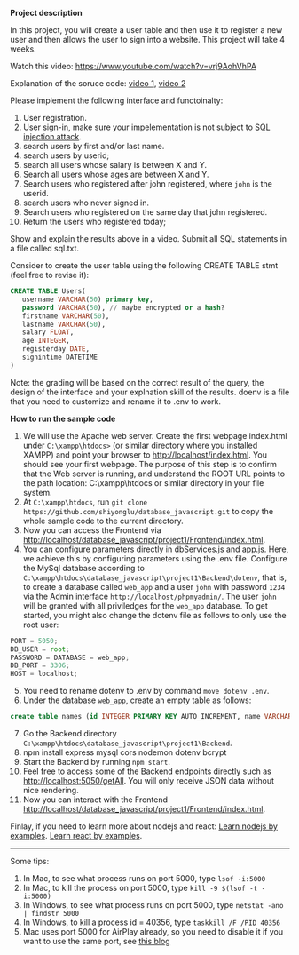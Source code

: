**Project description**

In this project, you will create a user table and then use it to register a new user and then allows the user to sign into a website. This project will take 4 weeks.

Watch this video: https://www.youtube.com/watch?v=vrj9AohVhPA

Explanation of the soruce code: [video 1](https://www.youtube.com/watch?v=XBJRBB14ijY), [video 2](https://www.youtube.com/watch?v=MaBphsJLrGY)

Please implement the following interface and functoinalty:

1. User registration.
2. User sign-in, make sure your impelementation is not subject to [SQL injection attack](https://portswigger.net/support/using-sql-injection-to-bypass-authentication).
3. search users by first and/or last name.
4. search users by userid;
5. search all users whose salary is between X and Y.
6. Search all users whose ages are between X and Y.
7. Search users who registered after john registered, where `john` is the userid.
8. search users who never signed in.
9. Search users who registered on the same day that john registered.
10. Return the users who registered today;

Show and explain the results above in a video. Submit all SQL statements in a file called sql.txt.

Consider to create the user table using the following CREATE TABLE stmt (feel free to revise it):

```SQL
CREATE TABLE Users(
   username VARCHAR(50) primary key,
   password VARCHAR(50), // maybe encrypted or a hash?
   firstname VARCHAR(50),
   lastname VARCHAR(50),
   salary FLOAT,
   age INTEGER,
   registerday DATE,
   signintime DATETIME
)
```

Note: the grading will be based on the correct result of the query, the design of the interface and your explnation skill of the results.
doenv is a file that you need to customize and rename it to .env to work.

**How to run the sample code**

1. We will use the Apache web server. Create the first webpage index.html under `C:\xampp\htdocs>` (or similar directory where you installed XAMPP) and point your browser to [http://localhost/index.html](http://localhost/index.html). You should see your first webpage. The purpose of this step is to confirm that the Web server is running, and understand the ROOT URL points to the path location: C:\xampp\htdocs or similar directory in your file system.
2. At `C:\xampp\htdocs`, run `git clone https://github.com/shiyonglu/database_javascript.git` to copy the whole sample code to the current directory.
3. Now you can access the Frontend via [http://localhost/database_javascript/project1/Frontend/index.html](http://localhost/database_javascript/project1/Frontend/index.html).
4. You can configure parameters directly in dbServices.js and app.js. Here, we achieve this by configuring parameters using the .env file. Configure the MySql database according to `C:\xampp\htdocs\database_javascript\project1\Backend\dotenv`, that is, to create a database called `web_app` and a user `john` with password `1234` via the Admin interface `http://localhost/phpmyadmin/`. The user `john` will be granted with all priviledges for the `web_app` database. To get started, you might also change the dotenv file as follows to only use the root user:

```javascript
PORT = 5050;
DB_USER = root;
PASSWORD = DATABASE = web_app;
DB_PORT = 3306;
HOST = localhost;
```

5. You need to rename dotenv to .env by command `move dotenv .env`.
6. Under the database `web_app`, create an empty table as follows:

```SQL
create table names (id INTEGER PRIMARY KEY AUTO_INCREMENT, name VARCHAR(100), date_added DATE);
```

7. Go the Backend directory `C:\xampp\htdocs\database_javascript\project1\Backend`.
8. npm install express mysql cors nodemon dotenv bcrypt
9. Start the Backend by running `npm start`.
10. Feel free to access some of the Backend endpoints directly such as [http://localhost:5050/getAll](http://localhost:5050/getAll). You will only receive JSON data without nice rendering.
11. Now you can interact with the Frontend [http://localhost/database_javascript/project1/Frontend/index.html](http://localhost/database_javascript/project1/Frontend/index.html).

Finlay, if you need to learn more about nodejs and react: [Learn nodejs by examples](https://github.com/shiyonglu/database_javascript/tree/main/nodejs_examples). [Learn react by examples](https://github.com/shiyonglu/database_javascript/tree/main/react_examples).

---

Some tips:

1. In Mac, to see what process runs on port 5000, type `lsof -i:5000`
2. In Mac, to kill the process on port 5000, type `kill -9 $(lsof -t -i:5000)`
3. In Windows, to see what process runs on port 5000, type `netstat -ano | findstr 5000`
4. In Windows, to kill a process id = 40356, type `taskkill /F /PID 40356`
5. Mac uses port 5000 for AirPlay already, so you need to disable it if you want to use the same port, see [this blog](https://www.reddit.com/r/perl/comments/10p8p39/macos_port_5000_mystery_solved/)
